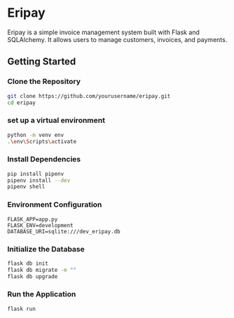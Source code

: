 # Eripay

Eripay is a simple invoice management system built with Flask and SQLAlchemy. It allows users to manage customers, invoices, and payments.

## Getting Started

### Clone the Repository

```bash
git clone https://github.com/yourusername/eripay.git
cd eripay 
```

### set up a virtual environment

```bash
python -m venv env
.\env\Scripts\activate
```

### Install Dependencies

```bash
pip install pipenv
pipenv install --dev
pipenv shell
```

### Environment Configuration

```env
FLASK_APP=app.py
FLASK_ENV=development
DATABASE_URI=sqlite:///dev_eripay.db
```

### Initialize the Database

```bash
flask db init
flask db migrate -m ""
flask db upgrade
```

### Run the Application

```bash
flask run
```